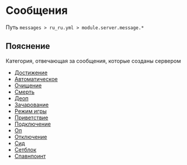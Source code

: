 # Сообщения
Путь `messages > ru_ru.yml > module.server.message.*`

## Пояснение
Категория, отвечающая за сообщения, которые созданы сервером
- [Достижение](/ru/messages/ru_ru/module/server/message/advancement/)
- [Автоматическое](/ru/messages/ru_ru/module/server/message/auto/)
- [Очищение](/ru/messages/ru_ru/module/server/message/clear/)
- [Смерть](/ru/messages/ru_ru/module/server/message/death/)
- [Деоп](/ru/messages/ru_ru/module/server/message/deop/)
- [Зачарование](/ru/messages/ru_ru/module/server/message/enchant/)
- [Режим игры](/ru/messages/ru_ru/module/server/message/gamemode/)
- [Приветствие](/ru/messages/ru_ru/module/server/message/greeting/)
- [Подключение](/ru/messages/ru_ru/module/server/message/join/)
- [Оп](/ru/messages/ru_ru/module/server/message/op/)
- [Отключение](/ru/messages/ru_ru/module/server/message/quit/)
- [Сид](/ru/messages/ru_ru/module/server/message/seed/)
- [Сетблок](/ru/messages/ru_ru/module/server/message/setblock/)
- [Спавнпоинт](/ru/messages/ru_ru/module/server/message/spawnpoint/)